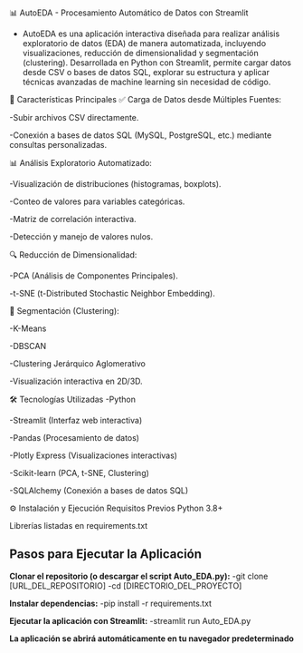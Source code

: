 📊 AutoEDA - Procesamiento Automático de Datos con Streamlit
- AutoEDA es una aplicación interactiva diseñada para realizar análisis exploratorio de datos (EDA) de manera automatizada, incluyendo visualizaciones, reducción de dimensionalidad y segmentación (clustering).
Desarrollada en Python con Streamlit, permite cargar datos desde CSV o bases de datos SQL, explorar su estructura y aplicar técnicas avanzadas de machine learning sin necesidad de código.

🚀 Características Principales
✅ Carga de Datos desde Múltiples Fuentes:

-Subir archivos CSV directamente.

-Conexión a bases de datos SQL (MySQL, PostgreSQL, etc.) mediante consultas personalizadas.

📊 Análisis Exploratorio Automatizado:

-Visualización de distribuciones (histogramas, boxplots).

-Conteo de valores para variables categóricas.

-Matriz de correlación interactiva.

-Detección y manejo de valores nulos.

🔍 Reducción de Dimensionalidad:

-PCA (Análisis de Componentes Principales).

-t-SNE (t-Distributed Stochastic Neighbor Embedding).

🎯 Segmentación (Clustering):

-K-Means

-DBSCAN

-Clustering Jerárquico Aglomerativo

-Visualización interactiva en 2D/3D.

🛠️ Tecnologías Utilizadas
-Python

-Streamlit (Interfaz web interactiva)

-Pandas (Procesamiento de datos)

-Plotly Express (Visualizaciones interactivas)

-Scikit-learn (PCA, t-SNE, Clustering)

-SQLAlchemy (Conexión a bases de datos SQL)


⚙️ Instalación y Ejecución
Requisitos Previos
Python 3.8+

Librerías listadas en requirements.txt

## Pasos para Ejecutar la Aplicación ##
**Clonar el repositorio (o descargar el script Auto_EDA.py):**
-git clone [URL_DEL_REPOSITORIO]
-cd [DIRECTORIO_DEL_PROYECTO]

**Instalar dependencias:**
-pip install -r requirements.txt

**Ejecutar la aplicación con Streamlit:**
-streamlit run Auto_EDA.py

**La aplicación se abrirá automáticamente en tu navegador predeterminado**
